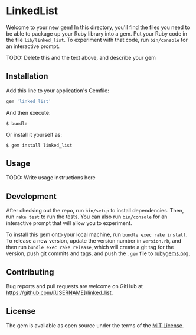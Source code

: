 # LinkedList

Welcome to your new gem! In this directory, you'll find the files you need to be able to package up your Ruby library into a gem. Put your Ruby code in the file `lib/linked_list`. To experiment with that code, run `bin/console` for an interactive prompt.

TODO: Delete this and the text above, and describe your gem

## Installation

Add this line to your application's Gemfile:

```ruby
gem 'linked_list'
```

And then execute:

    $ bundle

Or install it yourself as:

    $ gem install linked_list

## Usage

TODO: Write usage instructions here

## Development

After checking out the repo, run `bin/setup` to install dependencies. Then, run `rake test` to run the tests. You can also run `bin/console` for an interactive prompt that will allow you to experiment.

To install this gem onto your local machine, run `bundle exec rake install`. To release a new version, update the version number in `version.rb`, and then run `bundle exec rake release`, which will create a git tag for the version, push git commits and tags, and push the `.gem` file to [rubygems.org](https://rubygems.org).

## Contributing

Bug reports and pull requests are welcome on GitHub at https://github.com/[USERNAME]/linked_list.

## License

The gem is available as open source under the terms of the [MIT License](https://opensource.org/licenses/MIT).
